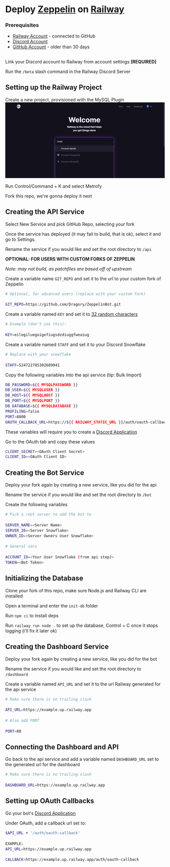 # Deploy [Zeppelin](https://zeppelin.gg) on [Railway](https://railway.app?referralCode=nebula)
### Prerequisites
 - [Railway Account](https://railway.app?referralCode=nebula) - connected to GitHub
 - [Discord Account](https://discord.com)
 - [GitHub Account](https://github.com) - older than 30 days
## 
 Link your Discord account to Railway from account settings **[REQUIRED]**

 Run the `/beta` slash command in the Railway Discord Server

## Setting up the Railway Project

 Create a new project, provisioned with the MySQL Plugin ![Provision MySQL](/assets/images/provision_mysql.png "Provision MySQL")

 Run Control/Command + K and select Metrofy

 Fork this repo, we're gonna deploy it next

## Creating the API Service

 Select New Service and pick GitHub Repo, selecting your fork

 Once the service has deployed (it may fail to build, that is ok), select it and go to Settings.

 Rename the service if you would like and set the root directory to `/api`

 **OPTIONAL: FOR USERS WITH CUSTOM FORKS OF ZEPPELIN**
 
 *Note: may not build, as patchfiles are based off of upstream*
 
 Create a variable name `GIT_REPO` and set it to the url to your custom fork of Zeppelin
 ```bash
 # Optional, for advanced users (replace with your custom fork)

 GIT_REPO=https://github.com/Dragory/ZeppelinBot.git
 ```

 Create a variable named `KEY` and set it to [32 random characters](https://passwordsgenerator.net/?length=32&symbols=0&numbers=1&lowercase=1&uppercase=1&similar=0&ambiguous=0&client=1&autoselect=0)
```bash
# Example (don't use this):

KEY=eilegiluegoigefiugsdzdiuggfweaiug
```

 Create a variable named `STAFF` and set it to your Discord Snowflake
```bash
# Replace with your snowflake

STAFF=524722785302609941
```

 Copy the following variables into the api service (tip: Bulk Import)
```bash
DB_PASSWORD=${{ MYSQLPASSWORD }}
DB_USER=${{ MYSQLUSER }}
DB_HOST=${{ MYSQLHOST }}
DB_PORT=${{ MYSQLPORT }}
DB_DATABASE=${{ MYSQLDATABASE }}
PROFILING=false
PORT=8800
OAUTH_CALLBACK_URL=https://${{ RAILWAY_STATIC_URL }}/auth/oauth-callback
```

 These variables will require you to create a [Discord Application](https://discord.com/developers/applications)

 Go to the OAuth tab and copy these values
```bash
CLIENT_SECRET=<OAuth Client Secret>
CLIENT_ID=<OAuth Client ID>
```

## Creating the Bot Service

 Deploy your fork again by creating a new service, like you did for the api

 Rename the service if you would like and set the root directory to `/bot`

 Create the following variables
```bash
# Pick a root server to add the bot to

SERVER_NAME=<Server Name>
SERVER_ID=<Server Snowflake>
OWNER_ID=<Server Owners User Snowflake>

# General vars

ACCOUNT_ID=<Your User Snowflake (from api step)>
TOKEN=<Bot Token>
```
## Initializing the Database

 Clone your fork of this repo, make sure Node.js and Railway CLI are installed

 Open a terminal and enter the `init-db` folder

 Run `npm ci` to install deps

 Run `railway run node .` to set up the database, Control + C once it stops logging (i'll fix it later ok)

## Creating the Dashboard Service

 Deploy your fork again by creating a new service, like you did for the bot

 Rename the service if you would like and set the root directory to `/dashboard`

 Create a variable named `API_URL` and set it to the url Railway generated for the api service 
```bash
# Make sure there is no trailing slash

API_URL=https://example.up.railway.app

# Also add PORT

PORT=80
```

## Connecting the Dashboard and API

 Go back to the api service and add a variable named `DASHBOARD_URL` set to the generated url for the dashboard
```bash
# Make sure there is no trailing slash

DASHBOARD_URL=https://example.up.railway.app
```

## Setting up OAuth Callbacks

 Go your bot's [Discord Application](https://discord.com/developers/applications)

 Under OAuth, add a callback url set to:
```bash
$API_URL + '/auth/oauth-callback'

EXAMPLE:
API_URL=https://example.up.railway.app

CALLBACK=https://example.up.railway.app/auth/oauth-callback
```